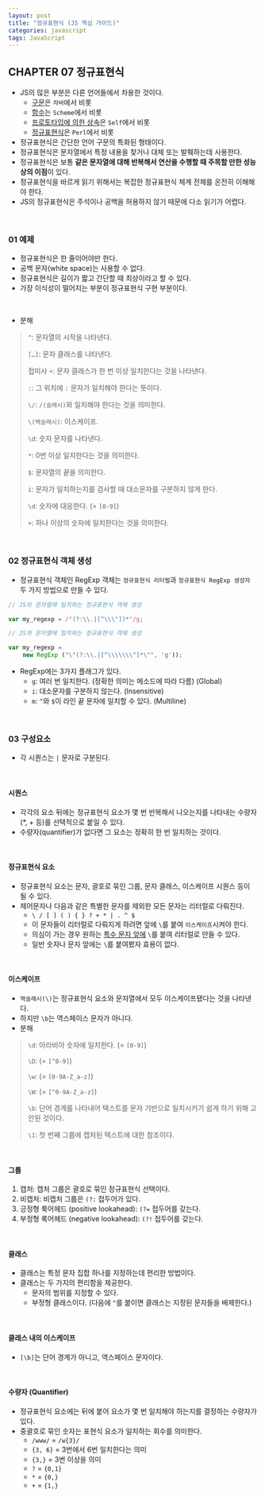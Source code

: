```yaml
---
layout: post
title: "정규표현식 (JS 핵심 가이드)"
categories: javascript
tags: JavaScript
---
```


## CHAPTER 07 정규표현식

- JS의 많은 부분은 다른 언어들에서 차용한 것이다.
  - <u>구문</u>은 `자바`에서 비롯
  - <u>함수</u>는 `Scheme`에서 비롯
  - <u>프로토타입에 의한 상속</u>은 `Self`에서 비롯
  - <u>정규표현식</u>은 `Perl`에서 비롯
- 정규표현식은 간단한 언어 구문의 특화된 형태이다.
- 정규표현식은 문자열에서 특정 내용을 찾거나 대체 또는 발췌하는데 사용한다.
- 정규표현식은 보통 **같은 문자열에 대해 반복해서 연산을 수행할 때 주목할 만한 성능상의 이점**이 있다.
- 정규표현식을 바르게 읽기 위해서는 복잡한 정규표현식 체계 전체를 온전히 이해해야 한다.
- JS의 정규표현식은 주석이나 공백을 허용하지 않기 때문에 다소 읽기가 어렵다.

<br>

### 01 예제

- 정규표현식은 한 줄이어야만 한다.
- 공백 문자(white space)는 사용할 수 없다.
- 정규표현식은 길이가 짧고 간단할 때 최상이라고 할 수 있다.
- 가장 이식성이 떨어지는 부분이 정규표현식 구현 부분이다.

<br>

- 분해

> `^`: 문자열의 시작을 나타낸다.
>
> `[…]`: 문자 클래스를 나타낸다.
>
> 접미사 `+`: 문자 클래스가 한 번 이상 일치한다는 것을 나타낸다.
>
> `:`: 그 위치에 `:` 문자가 일치해야 한다는 뜻이다.
>
> `\/`: `/(슬래시)`와 일치해야 한다는 것을 의미한다.
>
> `\(백슬래시)`: 이스케이프.
>
> `\d`: 숫자 문자를 나타낸다.
>
> `*`: 0번 이상 일치한다는 것을 의미한다.
>
> `$`: 문자열의 끝을 의미한다.
>
> `i`: 문자가 일치하는지를 검사할 때 대소문자를 구분하지 않게 한다.
>
> `\d`: 숫자에 대응한다. (= `[0-9]`)
>
> `+`: 하나 이상의 숫자에 일치한다는 것을 의미한다.

<br>

### 02 정규표현식 객체 생성

- 정규표현식 객체인 RegExp 객체는 `정규표현식 리터럴`과 `정규표현식 RegExp 생성자` 두 가지 방법으로 만들 수 있다.

```javascript
// JS의 문자열에 일치하는 정규표현식 객체 생성

var my_regexp = /"(?:\\.|[^\\\"])*"/g;
```

```javascript
// JS의 문자열에 일치하는 정규표현식 객체 생성

var my_regexp =
    new RegExp ("\"(?:\\.|[^\\\\\\\"]*\"", 'g'));
```

- RegExp에는 3가지 플래그가 있다.
  - `g`: 여러 번 일치한다. (정확한 의미는 메소드에 따라 다름) (Global)
  - `i`: 대소문자를 구분하지 않는다. (Insensitive)
  - `m`: `^`와 `$`이 라인 끝 문자에 일치할 수 있다. (Multiline)

<br>

### 03 구성요소

- 각 시퀀스는 `|` 문자로 구분된다.

<br>

#### 시퀀스

- 각각의 요소 뒤에는 정규표현식 요소가 몇 번 반복해서 나오는지를 나타내는 수량자(*, + 등)를 선택적으로 붙일 수 있다.
- 수량자(quantifier)가 없다면 그 요소는 정확히 한 번 일치하는 것이다.

<br>

#### 정규표현식 요소

- 정규표현식 요소는 문자, 괄호로 묶인 그룹, 문자 클래스, 이스케이프 시퀀스 등이 될 수 있다.
- 제어문자나 다음과 같은 특별한 문자를 제외한 모든 문자는 리터럴로 다뤄진다.
  - `\ / [ ] ( ) { } ? + * | . ^ $`
  - 이 문자들이 리터럴로 다뤄지게 하려면 앞에 `\`를 붙여 `이스케이프`시켜야 한다.
  - 의심이 가는 경우 원하는 <u>특수 문자 앞에</u> `\`를 붙여 리터럴로 만들 수 있다.
  - 일반 숫자나 문자 앞에는 `\`를 붙여봤자 효용이 없다.

<br>

#### 이스케이프

- `역슬래시(\)`는 정규표현식 요소와 문자열에서 모두 이스케이프됐다는 것을 나타낸다.
- 하지만 `\b`는 역스페이스 문자가 아니다.
- 분해

> `\d`: 아라비아 숫자에 일치한다. (= `[0-9]`)
>
> `\D`: (= `[^0-9]`)
>
> `\w`: (= `[0-9A-Z_a-z]`)
>
> `\W`: (= `[^0-9A-Z_a-z]`)
>
> `\b`: 단어 경계를 나타내어 텍스트를 문자 기반으로 일치시키기 쉽게 하기 위해 고안된 것이다.
>
> `\1`: 첫 번째 그룹에 캡처된 텍스트에 대한 참조이다.

<br>

#### 그룹

1. 캡처: 캡처 그룹은 괄호로 묶인 정규표현식 선택이다.
2. 비캡처: 비캡처 그룹은 `(?:` 접두어가 있다.
3. 긍정형 룩어헤드 (positive lookahead): `(?=` 접두어를 갖는다.
4. 부정형 룩어헤드 (negative lookahead): `(?!` 접두어를 갖는다.

<br>

#### 클래스

- 클래스는 특정 문자 집합 하나를 지정하는데 편리한 방법이다.
- 클래스는 두 가지의 편리함을 제공한다.
  - 문자의 범위를 지정할 수 있다.
  - 부정형 클래스이다. (다음에 `^`를 붙이면 클래스는 지정된 문자들을 배제한다.)

<br>

#### 클래스 내의 이스케이프

- `[\b]`는 단어 경계가 아니고, 역스페이스 문자이다.

<br>

#### 수량자 (Quantifier)

- 정규표현식 요소에는 뒤에 붙어 요소가 몇 번 일치해야 하는지를 결정하는 수량자가 있다.
- 중괄호로 묶인 숫자는 표현식 요소가 일치하는 회수를 의미한다.
  - `/www/` = `/w{3}/`
  - `{3, 6}` = 3번에서 6번 일치한다는 의미
  - `{3,}` = 3번 이상을 의미
  - `?` = `{0,1}`
  - `*` = `{0,}`
  - `+` = `{1,}`